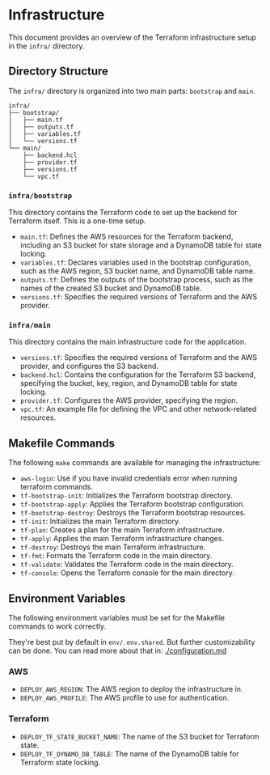 # Infrastructure

This document provides an overview of the Terraform infrastructure setup in the `infra/` directory.

## Directory Structure

The `infra/` directory is organized into two main parts: `bootstrap` and `main`.

```
infra/
├── bootstrap/
│   ├── main.tf
│   ├── outputs.tf
│   ├── variables.tf
│   └── versions.tf
└── main/
    ├── backend.hcl
    ├── provider.tf
    ├── versions.tf
    └── vpc.tf
```

### `infra/bootstrap`

This directory contains the Terraform code to set up the backend for Terraform itself. This is a one-time setup.

- `main.tf`: Defines the AWS resources for the Terraform backend, including an S3 bucket for state storage and a DynamoDB table for state locking.
- `variables.tf`: Declares variables used in the bootstrap configuration, such as the AWS region, S3 bucket name, and DynamoDB table name.
- `outputs.tf`: Defines the outputs of the bootstrap process, such as the names of the created S3 bucket and DynamoDB table.
- `versions.tf`: Specifies the required versions of Terraform and the AWS provider.

### `infra/main`

This directory contains the main infrastructure code for the application.

- `versions.tf`: Specifies the required versions of Terraform and the AWS provider, and configures the S3 backend.
- `backend.hcl`: Contains the configuration for the Terraform S3 backend, specifying the bucket, key, region, and DynamoDB table for state locking.
- `provider.tf`: Configures the AWS provider, specifying the region.
- `vpc.tf`: An example file for defining the VPC and other network-related resources.

## Makefile Commands

The following `make` commands are available for managing the infrastructure:

- `aws-login`: Use if you have invalid credentials error when running terraform commands.
- `tf-bootstrap-init`: Initializes the Terraform bootstrap directory.
- `tf-bootstrap-apply`: Applies the Terraform bootstrap configuration.
- `tf-bootstrap-destroy`: Destroys the Terraform bootstrap resources.
- `tf-init`: Initializes the main Terraform directory.
- `tf-plan`: Creates a plan for the main Terraform infrastructure.
- `tf-apply`: Applies the main Terraform infrastructure changes.
- `tf-destroy`: Destroys the main Terraform infrastructure.
- `tf-fmt`: Formats the Terraform code in the main directory.
- `tf-validate`: Validates the Terraform code in the main directory.
- `tf-console`: Opens the Terraform console for the main directory.

## Environment Variables

The following environment variables must be set for the Makefile commands to work correctly.

They're best put by default in `env/.env.shared`. But further customizability can be done. You can read more about that in: [./configuration.md](./configuration.md)

### AWS

- `DEPLOY_AWS_REGION`: The AWS region to deploy the infrastructure in.
- `DEPLOY_AWS_PROFILE`: The AWS profile to use for authentication.

### Terraform

- `DEPLOY_TF_STATE_BUCKET_NAME`: The name of the S3 bucket for Terraform state.
- `DEPLOY_TF_DYNAMO_DB_TABLE`: The name of the DynamoDB table for Terraform state locking.
